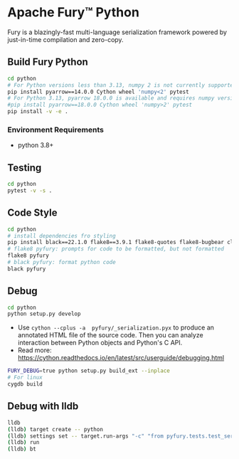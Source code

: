# Apache Fury™ Python

Fury is a blazingly-fast multi-language serialization framework powered by just-in-time compilation and zero-copy.

## Build Fury Python

```bash
cd python
# For Python versions less than 3.13, numpy 2 is not currently supported.
pip install pyarrow==14.0.0 Cython wheel 'numpy<2' pytest
# For Python 3.13, pyarrow 18.0.0 is available and requires numpy version greater than 2.
#pip install pyarrow==18.0.0 Cython wheel 'numpy>2' pytest
pip install -v -e .
```

### Environment Requirements

- python 3.8+

## Testing

```bash
cd python
pytest -v -s .
```

## Code Style

```bash
cd python
# install dependencies fro styling
pip install black==22.1.0 flake8==3.9.1 flake8-quotes flake8-bugbear click==8.0.2
# flake8 pyfury: prompts for code to be formatted, but not formatted
flake8 pyfury
# black pyfury: format python code
black pyfury
```

## Debug

```bash
cd python
python setup.py develop
```

- Use `cython --cplus -a  pyfury/_serialization.pyx` to produce an annotated HTML file of the source code. Then you can
  analyze interaction between Python objects and Python's C API.
- Read more: <https://cython.readthedocs.io/en/latest/src/userguide/debugging.html>

```bash
FURY_DEBUG=true python setup.py build_ext --inplace
# For linux
cygdb build
```

## Debug with lldb

```bash
lldb
(lldb) target create -- python
(lldb) settings set -- target.run-args "-c" "from pyfury.tests.test_serializer import test_enum; test_enum()"
(lldb) run
(lldb) bt
```
